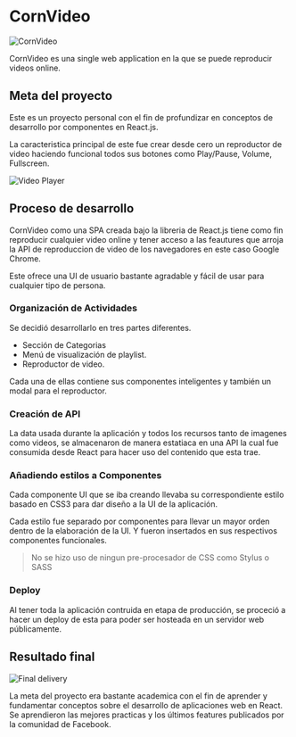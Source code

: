 # CornVideo

![CornVideo]()

CornVideo es una single web application en la que se puede reproducir videos online.

## Meta del proyecto

Este es un proyecto personal con el fin de profundizar en conceptos de desarrollo por componentes en React.js.

La caracteristica principal de este fue crear desde cero un reproductor de video haciendo funcional todos sus botones como Play/Pause, Volume, Fullscreen. 

![Video Player]()

## Proceso de desarrollo

CornVideo como una SPA creada bajo la libreria de React.js tiene como fin reproducir cualquier video online y tener acceso a las feautures que arroja la API de reproduccion de video de los navegadores en este caso Google Chrome.

Este ofrece una UI de usuario bastante agradable y fácil de usar para cualquier tipo de persona.

### Organización de Actividades

Se decidió desarrollarlo en tres partes diferentes.

- Sección de Categorias
- Menú de visualización de playlist.
- Reproductor de video.

Cada una de ellas contiene sus componentes inteligentes y también un modal para el reproductor.

### Creación de API

La data usada durante la aplicación y todos los recursos tanto de imagenes como videos, se almacenaron de manera estatiaca en una API la cual fue consumida desde React para hacer uso del contenido que esta trae.

### Añadiendo estilos a Componentes

Cada componente UI que se iba creando llevaba su correspondiente estilo basado en CSS3 para dar diseño a la UI de la aplicación.

Cada estilo fue separado por componentes para llevar un mayor orden dentro de la elaboración de la UI. Y fueron insertados en sus respectivos componentes funcionales.

> No se hizo uso de ningun pre-procesador de CSS como Stylus o SASS

### Deploy

Al tener toda la aplicación contruida en etapa de producción, se proceció a hacer un deploy de esta para poder ser hosteada en un servidor web públicamente.


## Resultado final

![Final delivery]()

La meta del proyecto era bastante academica con el fin de aprender y fundamentar conceptos sobre el desarrollo de aplicaciones web en React. Se aprendieron las mejores practicas y los últimos features publicados por la comunidad de Facebook. 